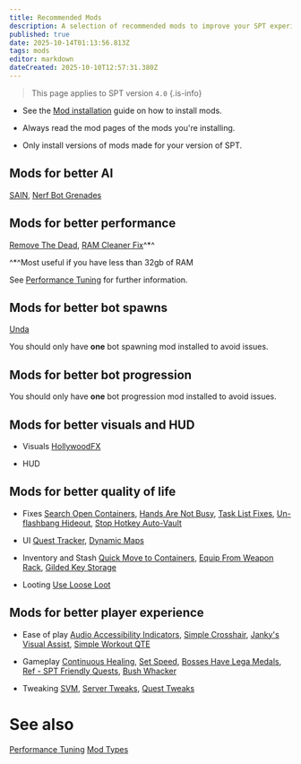 ```yaml
---
title: Recommended Mods
description: A selection of recommended mods to improve your SPT experience.
published: true
date: 2025-10-14T01:13:56.813Z
tags: mods
editor: markdown
dateCreated: 2025-10-10T12:57:31.380Z
---
```


> This page applies to SPT version `4.0`
{.is-info}

- See the [Mod installation](/Installing_Mods) guide on how to install mods.

- Always read the mod pages of the mods you're installing.

- Only install versions of mods made for your version of SPT.


## Mods for better AI
[SAIN](https://forge.sp-tarkov.com/mod/791/sain-solarints-ai-modifications-full-ai-combat-system-replacement), [Nerf Bot Grenades](https://forge.sp-tarkov.com/mod/1925/nerfbotgrenades)

## Mods for better performance

[Remove The Dead](https://forge.sp-tarkov.com/mod/1551/remove-the-dead), [RAM Cleaner Fix](https://forge.sp-tarkov.com/mod/1311/ram-cleaner-fix)^*^

^*^Most useful if you have less than 32gb of RAM

See [Performance Tuning](/Performance_Tuning) for further information.

## Mods for better bot spawns

[Unda](https://forge.sp-tarkov.com/mod/1173/unda)

You should only have **one** bot spawning mod installed to avoid issues.

## Mods for better bot progression


You should only have **one** bot progression mod installed to avoid issues.

## Mods for better visuals and HUD

- Visuals
[HollywoodFX](https://forge.sp-tarkov.com/mod/2003/hollywoodfx)

- HUD


## Mods for better quality of life

- Fixes
[Search Open Containers](https://forge.sp-tarkov.com/mod/934/search-open-containers), [Hands Are Not Busy](https://forge.sp-tarkov.com/mod/1298/handsarenotbusy), [Task List Fixes](https://forge.sp-tarkov.com/mod/824/task-list-fixes), [Un-flashbang Hideout](https://forge.sp-tarkov.com/mod/1425/un-flashbang-hideout), [Stop Hotkey Auto-Vault](https://forge.sp-tarkov.com/mod/1652/stop-hotkey-auto-vault)

- UI
[Quest Tracker](https://forge.sp-tarkov.com/mod/1140/quest-tracker), [Dynamic Maps](https://forge.sp-tarkov.com/mod/1431/dynamic-maps)

- Inventory and Stash
[Quick Move to Containers](https://forge.sp-tarkov.com/mod/1341/quick-move-to-containers), [Equip From Weapon Rack](https://forge.sp-tarkov.com/mod/1136/equip-from-weapon-rack), [Gilded Key Storage](https://forge.sp-tarkov.com/mod/865/gilded-key-storage)

- Looting
[Use Loose Loot](https://forge.sp-tarkov.com/mod/933/use-loose-loot)

## Mods for better player experience

- Ease of play
[Audio Accessibility Indicators](https://forge.sp-tarkov.com/mod/1760/audio-accessibility-indicators), [Simple Crosshair](https://forge.sp-tarkov.com/mod/1387/simple-crosshair), [Janky's Visual Assist](https://forge.sp-tarkov.com/mod/2213/jankys-visual-assist), [Simple Workout QTE](https://discord.com/channels/875684761291599922/875784814962307082/1426703933262401597)

- Gameplay
[Continuous Healing](https://forge.sp-tarkov.com/mod/1884/continuous-healing), [Set Speed](https://forge.sp-tarkov.com/mod/994/set-speed-set-player-speed-with-hotkeys), [Bosses Have Lega Medals](https://forge.sp-tarkov.com/mod/1539/bosses-have-lega-medals), [Ref - SPT Friendly Quests](https://forge.sp-tarkov.com/mod/1538/ref-spt-friendly-quests), [Bush Whacker](https://forge.sp-tarkov.com/mod/2329/bushwhacker-standalone)

- Tweaking
[SVM](https://forge.sp-tarkov.com/mod/236/server-value-modifier-svm), [Server Tweaks](https://forge.sp-tarkov.com/mod/2360/server-tweaks-discount-svm), [Quest Tweaks](https://forge.sp-tarkov.com/mod/1537/sgtlaggys-quest-tweaks)

# See also
[Performance Tuning](/Performance_Tuning)
[Mod Types](/Mod_Types)